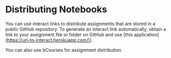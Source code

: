 # Distributing Notebooks

You can use interact links to distribute assignments that are stored in a public GitHub repository. To generate an interact link automatically, obtain a link to your assignment file or folder on GitHub and use [this application](https://url-to-interact.herokuapp.com/\).

You can also use bCourses for assignment distribution.

